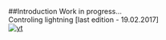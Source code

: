 ##Introduction
Work in progress... </br>
Controling lightning [last edition - 19.02.2017] <br/>
[![yt](https://cloud.githubusercontent.com/assets/19840443/23106784/f470a3ac-f6f2-11e6-8498-93b1a3decfc5.png)](https://youtu.be/btteXmwzPM0)

